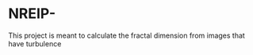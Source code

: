 # NREIP-
This project is meant to calculate the fractal dimension from images that have turbulence 
